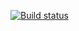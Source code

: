 [![Build status](https://ci.appveyor.com/api/projects/status/lvnrjlj8h8e8lbyg?svg=true)](https://ci.appveyor.com/project/AlexandraChernova/card-order4)